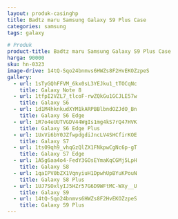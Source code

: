 ```yaml
---
layout: produk-casinghp
title: Badtz maru Samsung Galaxy S9 Plus Case
categories: samsung
tags: galaxy

# Produk
product-title: Badtz maru Samsung Galaxy S9 Plus Case
harga: 90000
sku: hn-0323
image-drive: 14tQ-Sqo24bnmvs6HWZs8F2HvEKOZzpeS
gallery:
  - url: 1sTyGQhFFVM_6kx0sL3YEJku1_tTOCqNc
    title: Galaxy Note 8
  - url: 1tfpI2VZL7_tlcoF-rwZQkGu1GCJLE57w
    title: Galaxy S6
  - url: 1d1M4hknkudXYM1kARPBBlbndOZJdO_Bn
    title: Galaxy S6 Edge
  - url: 1R7o4eUUTVGDV44WgIs1mg4kS7rQ47HVK
    title: Galaxy S6 Edge Plus
  - url: 1UxVi6bY0JZfwpdgdiJncLV4SHCfirKOE
    title: Galaxy S7
  - url: 1ts09qh9_vhqGzQlZX1FNkpwCgNc6p-gT
    title: Galaxy S7 Edge
  - url: 1A5g6aa4o4-FedY3GOsEYmaKqCGMj5LpH
    title: Galaxy S8
  - url: 1qaIPV0bZX1VqnyiuH1DpwhUpBYuKPouN
    title: Galaxy S8 Plus
  - url: 1UJ7SOxlyIJ5HZr57G6D9WFtMC-WXy__U
    title: Galaxy S9
  - url: 14tQ-Sqo24bnmvs6HWZs8F2HvEKOZzpeS
    title: Galaxy S9 Plus
---
```

